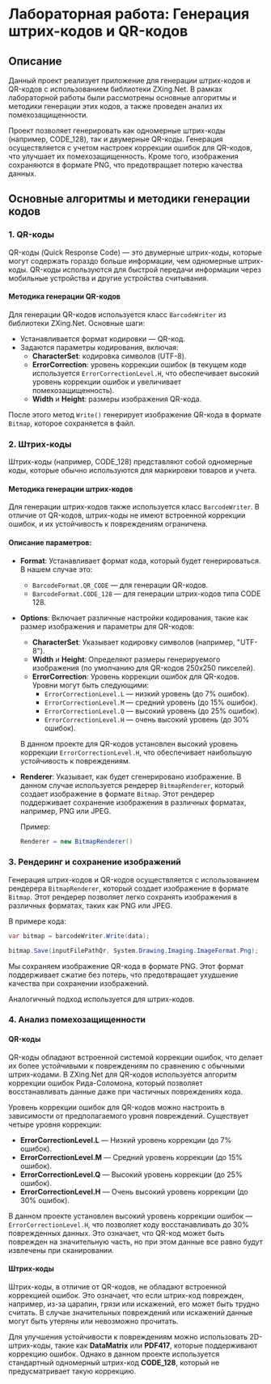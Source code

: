 # Лабораторная работа: Генерация штрих-кодов и QR-кодов

## Описание

Данный проект реализует приложение для генерации штрих-кодов и QR-кодов с использованием библиотеки ZXing.Net. В рамках лабораторной работы были рассмотрены основные алгоритмы и методики генерации этих кодов, а также проведен анализ их помехозащищенности.

Проект позволяет генерировать как одномерные штрих-коды (например, CODE_128), так и двумерные QR-коды. Генерация осуществляется с учетом настроек коррекции ошибок для QR-кодов, что улучшает их помехозащищенность. Кроме того, изображения сохраняются в формате PNG, что предотвращает потерю качества данных.

## Основные алгоритмы и методики генерации кодов

### 1. **QR-коды**

QR-коды (Quick Response Code) — это двумерные штрих-коды, которые могут содержать гораздо больше информации, чем одномерные штрих-коды. QR-коды используются для быстрой передачи информации через мобильные устройства и другие устройства считывания.

#### Методика генерации QR-кодов

Для генерации QR-кодов используется класс `BarcodeWriter` из библиотеки ZXing.Net. Основные шаги:

- Устанавливается формат кодировки — QR-код.
- Задаются параметры кодирования, включая:
  - **CharacterSet**: кодировка символов (UTF-8).
  - **ErrorCorrection**: уровень коррекции ошибок (в текущем коде используется `ErrorCorrectionLevel.H`, что обеспечивает высокий уровень коррекции ошибок и увеличивает помехозащищенность).
  - **Width** и **Height**: размеры изображения QR-кода.
  
После этого метод `Write()` генерирует изображение QR-кода в формате `Bitmap`, которое сохраняется в файл.

### 2. **Штрих-коды**

Штрих-коды (например, CODE_128) представляют собой одномерные коды, которые обычно используются для маркировки товаров и учета.

#### Методика генерации штрих-кодов

Для генерации штрих-кодов также используется класс `BarcodeWriter`. В отличие от QR-кодов, штрих-коды не имеют встроенной коррекции ошибок, и их устойчивость к повреждениям ограничена.

#### Описание параметров:

- **Format**: Устанавливает формат кода, который будет генерироваться. В нашем случае это:
  - `BarcodeFormat.QR_CODE` — для генерации QR-кодов.
  - `BarcodeFormat.CODE_128` — для генерации штрих-кодов типа CODE 128.

- **Options**: Включает различные настройки кодирования, такие как размер изображения и параметры для QR-кодов:
  - **CharacterSet**: Указывает кодировку символов (например, "UTF-8").
  - **Width** и **Height**: Определяют размеры генерируемого изображения (по умолчанию для QR-кодов 250x250 пикселей).
  - **ErrorCorrection**: Уровень коррекции ошибок для QR-кодов. Уровни могут быть следующими:
    - `ErrorCorrectionLevel.L` — низкий уровень (до 7% ошибок).
    - `ErrorCorrectionLevel.M` — средний уровень (до 15% ошибок).
    - `ErrorCorrectionLevel.Q` — высокий уровень (до 25% ошибок).
    - `ErrorCorrectionLevel.H` — очень высокий уровень (до 30% ошибок).

  В данном проекте для QR-кодов установлен высокий уровень коррекции `ErrorCorrectionLevel.H`, что обеспечивает наибольшую устойчивость к повреждениям.

- **Renderer**: Указывает, как будет сгенерировано изображение. В данном случае используется рендерер `BitmapRenderer`, который создает изображение в формате `Bitmap`. Этот рендерер поддерживает сохранение изображения в различных форматах, например, PNG или JPEG.

  Пример:

  ```csharp
  Renderer = new BitmapRenderer()

### 3. **Рендеринг и сохранение изображений**

Генерация штрих-кодов и QR-кодов осуществляется с использованием рендерера `BitmapRenderer`, который создает изображение в формате `Bitmap`. Этот рендерер позволяет легко сохранять изображения в различных форматах, таких как PNG или JPEG.

В примере кода:

```csharp
var bitmap = barcodeWriter.Write(data);

bitmap.Save(inputFilePathQr, System.Drawing.Imaging.ImageFormat.Png);

```

Мы сохраняем изображение QR-кода в формате PNG. Этот формат поддерживает сжатие без потерь, что предотвращает ухудшение качества при сохранении изображений.

Аналогичный подход используется для штрих-кодов.

### 4. **Анализ помехозащищенности**

#### QR-коды

QR-коды обладают встроенной системой коррекции ошибок, что делает их более устойчивыми к повреждениям по сравнению с обычными штрих-кодами. В ZXing.Net для QR-кодов используется алгоритм коррекции ошибок Рида-Соломона, который позволяет восстанавливать данные даже при частичных повреждениях кода.

Уровень коррекции ошибок для QR-кодов можно настроить в зависимости от предполагаемого уровня повреждений. Существует четыре уровня коррекции:

- **ErrorCorrectionLevel.L** — Низкий уровень коррекции (до 7% ошибок).
- **ErrorCorrectionLevel.M** — Средний уровень коррекции (до 15% ошибок).
- **ErrorCorrectionLevel.Q** — Высокий уровень коррекции (до 25% ошибок).
- **ErrorCorrectionLevel.H** — Очень высокий уровень коррекции (до 30% ошибок).

В данном проекте установлен высокий уровень коррекции ошибок — `ErrorCorrectionLevel.H`, что позволяет коду восстанавливать до 30% поврежденных данных. Это означает, что QR-код может быть поврежден на значительную часть, но при этом данные все равно будут извлечены при сканировании.

#### Штрих-коды

Штрих-коды, в отличие от QR-кодов, не обладают встроенной коррекцией ошибок. Это означает, что если штрих-код поврежден, например, из-за царапин, грязи или искажений, его может быть трудно считать. В случае значительных повреждений или искажений данные могут быть утеряны или невозможно прочитать.

Для улучшения устойчивости к повреждениям можно использовать 2D-штрих-коды, такие как **DataMatrix** или **PDF417**, которые поддерживают коррекцию ошибок. Однако в данном проекте используется стандартный одномерный штрих-код **CODE_128**, который не предусматривает такую коррекцию.


